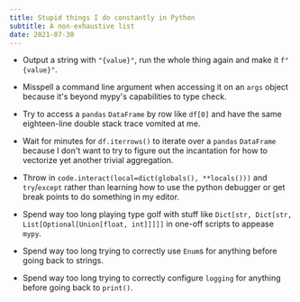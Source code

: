 ```yaml
---
title: Stupid things I do constantly in Python
subtitle: A non-exhaustive list
date: 2021-07-30
---
```


- Output a string with `"{value}"`, run the whole thing again and make it `f"{value}"`.

- Misspell a command line argument when accessing it on an `args` object because it's beyond mypy's capabilities to type check.

- Try to access a `pandas` `DataFrame` by row like `df[0]` and have the same eighteen-line double stack trace vomited at me.

- Wait for minutes for `df.iterrows()` to iterate over a `pandas` `DataFrame` because I don't want to try to figure out the incantation for how to vectorize yet another trivial aggregation.

- Throw in `code.interact(local=dict(globals(), **locals()))` and `try`/`except` rather than learning how to use the python debugger or get break points to do something in my editor.

- Spend way too long playing type golf with stuff like `Dict[str, Dict[str, List[Optional[Union[float, int]]]]]` in one-off scripts to appease `mypy`.

- Spend way too long trying to correctly use `Enum`s for anything before going back to strings.

- Spend way too long trying to correctly configure `logging` for anything before going back to `print()`.
